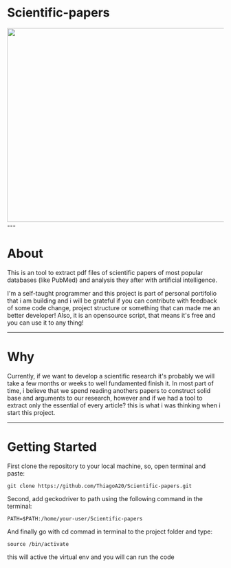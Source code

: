 # Scientific-papers

<img src="https://media.giphy.com/media/EOuhCaRCC6auMrgJmx/giphy.gif" width="700" height="450"/>
---

# About

This is an tool to extract pdf files of scientific papers of most popular databases (like PubMed) and analysis they after with artificial intelligence.

I'm a self-taught programmer and this project is part of personal portifolio that i am building and i will be grateful if you can contribute with feedback of some code change, project structure or something that can made me an better developer! Also, it is an opensource script, that means it's free and you can use it to any thing!

---

# Why

Currently, if we want to develop a scientific research it's probably we will take a few months or weeks to well fundamented finish it. In most part of time, i believe that we spend reading anothers papers to construct solid base and arguments to our research, however and if we had a tool to extract only the essential of every article? this is what i was thinking when i start this project.

---

# Getting Started

First clone the repository to your local machine, so, open terminal and paste:

```git clone https://github.com/ThiagoA20/Scientific-papers.git```

Second, add geckodriver to path using the following command in the terminal:

```PATH=$PATH:/home/your-user/Scientific-papers```

And finally go with cd commad in terminal to the project folder and type:

```source /bin/activate```

this will active the virtual env and you will can run the code
